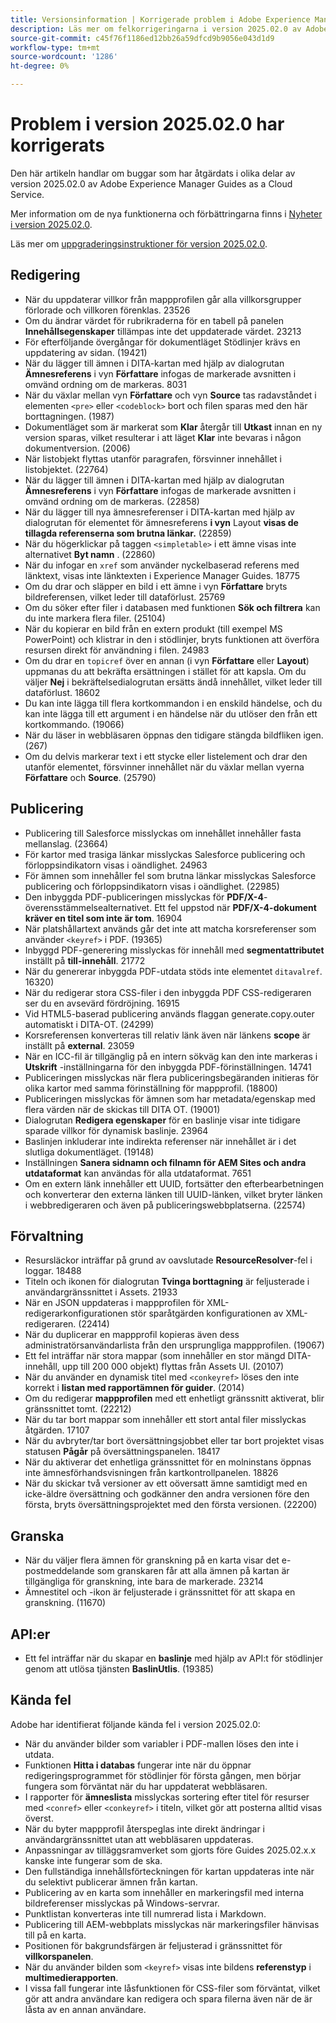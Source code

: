 ```yaml
---
title: Versionsinformation | Korrigerade problem i Adobe Experience Manager Guides 2025.02.0
description: Läs mer om felkorrigeringarna i version 2025.02.0 av Adobe Experience Manager Guides as a Cloud Service.
source-git-commit: c45f76f1186ed12bb26a59dfcd9b9056e043d1d9
workflow-type: tm+mt
source-wordcount: '1286'
ht-degree: 0%

---
```


# Problem i version 2025.02.0 har korrigerats

Den här artikeln handlar om buggar som har åtgärdats i olika delar av version 2025.02.0 av Adobe Experience Manager Guides as a Cloud Service.

Mer information om de nya funktionerna och förbättringarna finns i [Nyheter i version 2025.02.0](whats-new-2025-02-0.md).

Läs mer om [uppgraderingsinstruktioner för version 2025.02.0](upgrade-instructions-2025-02-0.md).


## Redigering

- När du uppdaterar villkor från mappprofilen går alla villkorsgrupper förlorade och villkoren förenklas. 23526
- Om du ändrar värdet för rubrikraderna för en tabell på panelen **Innehållsegenskaper** tillämpas inte det uppdaterade värdet. 23213
- För efterföljande övergångar för dokumentläget Stödlinjer krävs en uppdatering av sidan. (19421)
- När du lägger till ämnen i DITA-kartan med hjälp av dialogrutan **Ämnesreferens** i vyn **Författare** infogas de markerade avsnitten i omvänd ordning om de markeras. 8031
- När du växlar mellan vyn **Författare** och vyn **Source** tas radavståndet i elementen `<pre>` eller `<codeblock>` bort och filen sparas med den här borttagningen. (1987)
- Dokumentläget som är markerat som **Klar** återgår till **Utkast** innan en ny version sparas, vilket resulterar i att läget **Klar** inte bevaras i någon dokumentversion. (2006)
- När listobjekt flyttas utanför paragrafen, försvinner innehållet i listobjektet. (22764)
- När du lägger till ämnen i DITA-kartan med hjälp av dialogrutan **Ämnesreferens** i vyn **Författare** infogas de markerade avsnitten i omvänd ordning om de markeras. (22858)
- När du lägger till nya ämnesreferenser i DITA-kartan med hjälp av dialogrutan för elementet för ämnesreferens **i vyn** Layout **visas de tillagda referenserna som brutna länkar.** (22859)
- När du högerklickar på taggen `<simpletable>` i ett ämne visas inte alternativet **Byt namn** . (22860)
- När du infogar en `xref` som använder nyckelbaserad referens med länktext, visas inte länktexten i Experience Manager Guides. 18775
- Om du drar och släpper en bild i ett ämne i vyn **Författare** bryts bildreferensen, vilket leder till dataförlust. 25769
- Om du söker efter filer i databasen med funktionen **Sök och filtrera** kan du inte markera flera filer. (25104)
- När du kopierar en bild från en extern produkt (till exempel MS PowerPoint) och klistrar in den i stödlinjer, bryts funktionen att överföra resursen direkt för användning i filen. 24983
- Om du drar en `topicref` över en annan (i vyn **Författare** eller **Layout**) uppmanas du att bekräfta ersättningen i stället för att kapsla. Om du väljer **Nej** i bekräftelsedialogrutan ersätts ändå innehållet, vilket leder till dataförlust. 18602
- Du kan inte lägga till flera kortkommandon i en enskild händelse, och du kan inte lägga till ett argument i en händelse när du utlöser den från ett kortkommando. (19066)
- När du läser in webbläsaren öppnas den tidigare stängda bildfliken igen. (267)
- Om du delvis markerar text i ett stycke eller listelement och drar den utanför elementet, försvinner innehållet när du växlar mellan vyerna **Författare** och **Source**. (25790)

## Publicering

- Publicering till Salesforce misslyckas om innehållet innehåller fasta mellanslag. (23664)
- För kartor med trasiga länkar misslyckas Salesforce publicering och förloppsindikatorn visas i oändlighet. 24963
- För ämnen som innehåller fel som brutna länkar misslyckas Salesforce publicering och förloppsindikatorn visas i oändlighet. (22985)
- Den inbyggda PDF-publiceringen misslyckas för **PDF/X-4**-överensstämmelsealternativet. Ett fel uppstod när **PDF/X-4-dokument kräver en titel som inte är tom**. 16904
- När platshållartext används går det inte att matcha korsreferenser som använder `<keyref>` i PDF. (19365)
- Inbyggd PDF-generering misslyckas för innehåll med **segmentattributet** inställt på **till-innehåll**. 21772
- När du genererar inbyggda PDF-utdata stöds inte elementet `ditavalref`. 16320)
- När du redigerar stora CSS-filer i den inbyggda PDF CSS-redigeraren ser du en avsevärd fördröjning. 16915
- Vid HTML5-baserad publicering används flaggan generate.copy.outer automatiskt i DITA-OT. (24299)
- Korsreferensen konverteras till relativ länk även när länkens **scope** är inställt på **external**. 23059
- När en ICC-fil är tillgänglig på en intern sökväg kan den inte markeras i **Utskrift** -inställningarna för den inbyggda PDF-förinställningen. 14741
- Publiceringen misslyckas när flera publiceringsbegäranden initieras för olika kartor med samma förinställning för mappprofil. (18800)
- Publiceringen misslyckas för ämnen som har metadata/egenskap med flera värden när de skickas till DITA OT. (19001)
- Dialogrutan **Redigera egenskaper** för en baslinje visar inte tidigare sparade villkor för dynamisk baslinje.  23964
- Baslinjen inkluderar inte indirekta referenser när innehållet är i det slutliga dokumentläget. (19148)
- Inställningen **Sanera sidnamn och filnamn för AEM Sites och andra utdataformat** kan användas för alla utdataformat. 7651
- Om en extern länk innehåller ett UUID, fortsätter den efterbearbetningen och konverterar den externa länken till UUID-länken, vilket bryter länken i webbredigeraren och även på publiceringswebbplatserna. (22574)


## Förvaltning

- Resursläckor inträffar på grund av oavslutade **ResourceResolver**-fel i loggar. 18488
- Titeln och ikonen för dialogrutan **Tvinga borttagning** är feljusterade i användargränssnittet i Assets. 21933
- När en JSON uppdateras i mappprofilen för XML-redigerarkonfigurationen stör sparåtgärden konfigurationen av XML-redigeraren. (22414)
- När du duplicerar en mappprofil kopieras även dess administratörsanvändarlista från den ursprungliga mappprofilen. (19067)
- Ett fel inträffar när stora mappar (som innehåller en stor mängd DITA-innehåll, upp till 200 000 objekt) flyttas från Assets UI. (20107)
- När du använder en dynamisk titel med `<conkeyref>` löses den inte korrekt i **listan med rapportämnen för guider**. (2014)
- Om du redigerar **mappprofilen** med ett enhetligt gränssnitt aktiverat, blir gränssnittet tomt. (22212)
- När du tar bort mappar som innehåller ett stort antal filer misslyckas åtgärden. 17107
- När du avbryter/tar bort översättningsjobbet eller tar bort projektet visas statusen **Pågår** på översättningspanelen. 18417
- När du aktiverar det enhetliga gränssnittet för en molninstans öppnas inte ämnesförhandsvisningen från kartkontrollpanelen. 18826
- När du skickar två versioner av ett oöversatt ämne samtidigt med en icke-äldre översättning och godkänner den andra versionen före den första, bryts översättningsprojektet med den första versionen. (22200)


## Granska

- När du väljer flera ämnen för granskning på en karta visar det e-postmeddelande som granskaren får att alla ämnen på kartan är tillgängliga för granskning, inte bara de markerade. 23214
- Ämnestitel och -ikon är feljusterade i gränssnittet för att skapa en granskning. (11670)


## API:er

- Ett fel inträffar när du skapar en **baslinje** med hjälp av API:t för stödlinjer genom att utlösa tjänsten **BaslinUtlis**. (19385)

## Kända fel

Adobe har identifierat följande kända fel i version 2025.02.0:

- När du använder bilder som variabler i PDF-mallen löses den inte i utdata.
- Funktionen **Hitta i databas** fungerar inte när du öppnar redigeringsprogrammet för stödlinjer för första gången, men börjar fungera som förväntat när du har uppdaterat webbläsaren.
- I rapporter för **ämneslista** misslyckas sortering efter titel för resurser med `<conref>` eller `<conkeyref>` i titeln, vilket gör att posterna alltid visas överst.
- När du byter mappprofil återspeglas inte direkt ändringar i användargränssnittet utan att webbläsaren uppdateras.
- Anpassningar av tilläggsramverket som gjorts före Guides 2025.02.x.x kanske inte fungerar som de ska.
- Den fullständiga innehållsförteckningen för kartan uppdateras inte när du selektivt publicerar ämnen från kartan.
- Publicering av en karta som innehåller en markeringsfil med interna bildreferenser misslyckas på Windows-servrar.
- Punktlistan konverteras inte till numrerad lista i Markdown.
- Publicering till AEM-webbplats misslyckas när markeringsfiler hänvisas till på en karta.
- Positionen för bakgrundsfärgen är feljusterad i gränssnittet för **villkorspanelen**.
- När du använder bilden som `<keyref>` visas inte bildens **referenstyp** i **multimedierapporten**.
- I vissa fall fungerar inte låsfunktionen för CSS-filer som förväntat, vilket gör att andra användare kan redigera och spara filerna även när de är låsta av en annan användare.



